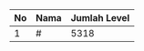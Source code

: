 | No | Nama            | Jumlah Level |
|----|-----------------|--------------|
| 1  | #    |    5318        |
